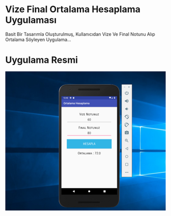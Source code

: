 # Vize Final Ortalama Hesaplama Uygulaması

Basit Bir Tasarımla Oluşturulmuş, Kullanıcıdan Vize Ve Final Notunu Alıp Ortalama Söyleyen Uygulama...

# Uygulama Resmi

![Resim1](https://github.com/berkekurnaz/AndroidStudioExamples/blob/master/Vize_Final_Uygulamasi/app.png)
